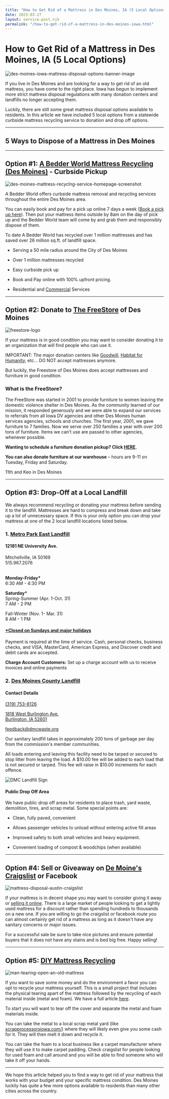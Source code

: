 ```yaml
---
title: "How to Get Rid of a Mattress in Des Moines, IA (5 Local Options)"
date: 2023-03-27
layout: service-post.njk
permalink: "/how-to-get-rid-of-a-mattress-in-des-moines-iowa.html"
---
```


# How to Get Rid of a Mattress in Des Moines, IA (5 Local Options)

![des-moines-iowa-mattress-disposal-options-banner-image](/filtered-images/Most-Attractive-Youtube-Thumbnail-2023-03-27T081332.869-1024x576.png)

If you live in Des Moines and are looking for a way to get rid of an old mattress, you have come to the right place. Iowa has begun to implement more strict mattress disposal regulations with many donation centers and landfills no longer accepting them.

Luckily, there are still some great mattress disposal options available to residents. In this article we have included 5 local options from a statewide curbside mattress recycling service to donation and drop off options.

* * *

## 5 Ways to Dispose of a Mattress in Des Moines

* * *

## Option #1: [A Bedder World Mattress Recycling (Des Moines)](https://www.abedderworld.com/Des-Moines-IA) - Curbside Pickup

![des-moines-mattress-recyclng-service-homepage-screenshot](/filtered-images/Screen-Shot-2023-03-26-at-9.45.08-PM-1024x564.png)

A Bedder World offers curbside mattress removal and recycling services throughout the entire Des Moines area.

You can easily book and pay for a pick up online 7 days a week ([Book a pick up here](https://www.abedderworld.com/book-online/)). Then put your mattress items outside by 8am on the day of pick up and the Bedder World team will come by and grab them and responsibly dispose of them.

To date A Bedder World has recycled over 1 million mattresses and has saved over 26 million sq.ft. of landfill space.

- Serving a 50 mile radius around the City of Des Moines

- Over 1 million mattresses recycled

- Easy curbside pick up

- Book and Pay online with 100% upfront pricing.

- Residential and [Commercial](https://www.abedderworld.com/commercial/) Services

* * *

## Option #2: Donate to [The FreeStore](https://thefreestore.org/) of Des Moines

![freestore-logo](/filtered-images/Freestore-Color-Med-1.png)

If your mattress is in good condition you may want to consider donating it to an organization that will find people who can use it.

IMPORTANT: The major donation centers like [Goodwill](https://www.dmgoodwill.org/donate-to-goodwill/donate-your-items/?gclid=Cj0KCQjw2v-gBhC1ARIsAOQdKY13BE5ex6kZJAZg9NtHUxI_A_Mg-bbKW4z04NwZ5pqiImhEdruUiLAaApAbEALw_wcB), [Habitat for Humanity](https://gdmhabitat.org/), etc... DO NOT accept mattresses anymore.

But luckily, the Freestore of Des Moines does accept mattresses and furniture in good condition.

### What is the FreeStore?

The FreeStore was started in 2001 to provide furniture to women leaving the domestic violence shelter in Des Moines. As the community learned of our mission, it responded generously and we were able to expand our services to referrals from all Iowa DV agencies and other Des Moines human services agencies, schools and churches. The first year, 2001, we gave furniture to 7 families. Now we serve over 250 families a year with over 200 tons of furniture. Items we can’t use are passed to other agencies, whenever possible.

**Wanting to schedule a furniture donation pickup? Click [HERE](https://thefreestore.org/furniture-donation-pickup-request/).**

**You can also donate furniture at our warehouse** – hours are 9-11 on Tuesday, Friday and Saturday.

11th and Keo in Des Moines

* * *

## Option #3: Drop-Off at a Local Landfill

We always recommend recycling or donating your mattress before sending it to the landfill. Mattresses are hard to compress and break down and take up a lot of unnecessary space. If this is your only option you can drop your mattress at one of the 2 local landfill locations listed below.

### 1\. [Metro Park East Landfill](https://www.mwatoday.com/locations/metro-park-east-landfill/)

#### 12181 NE University Ave.  
Mitchellville, IA 50169  
515.967.2076  
 

**Monday-Friday\***  
6:30 AM - 4:30 PM

**Saturday\***  
Spring-Summer (Apr. 1-Oct. 31)   
7 AM - 2 PM

Fall-Winter (Nov. 1- Mar. 31)   
8 AM - 1 PM

#### [\*Closed on Sundays and major holidays](https://www.mwatoday.com/holidayhours)

Payment is required at the time of service. Cash, personal checks, business checks, and VISA, MasterCard, American Express, and Discover credit and debit cards are accepted. 

**Charge Account Customers:** Set up a charge account with us to receive invoices and online payments

### 2\. [Des Moines County Landfill](https://dmcwaste.org/dmc-landfill/)

#### Contact Details[](tel:1-319-753-8126)[](tel:1-319-753-8126)

[](tel:1-319-753-8126)[(319) 753-8126](tel:13197538126)[](https://goo.gl/maps/vuvsrpPgSotRnugP7)[](https://goo.gl/maps/vuvsrpPgSotRnugP7)

[](https://goo.gl/maps/vuvsrpPgSotRnugP7)[1818 West Burlington Ave.](https://goo.gl/maps/vuvsrpPgSotRnugP7)  
[Burlington, IA 52601](https://dmcwaste.org/dmc-landfill/_wp_link_placeholder)

[](mailto:feedback@dmcwaste.org)[feedback@dmcwaste.org](mailto:feedback@dmcwaste.org)

Our sanitary landfill takes in approximately 200 tons of garbage per day from the commission's member communities.

All loads entering and leaving this facility need to be tarped or secured to stop litter from leaving the load. A $10.00 fee will be added to each load that is not secured or tarped. This fee will raise in $10.00 increments for each offence.

![DMC Landfill Sign](/filtered-images/dmc-landfill-4.jpg "DMC Landfill")

#### Public Drop Off Area

We have public drop off areas for residents to place trash, yard waste, demolition, tires, and scrap metal. Some special points are:

- Clean, fully paved, convenient

- Allows passenger vehicles to unload without entering active fill areas

- Improved safety to both small vehicles and heavy equipment.

- Convenient loading of compost & woodchips (when available)

* * *

## Option #4: Sell or Giveaway on [De Moine's Craigslist](https://desmoines.craigslist.org/) or Facebook

![mattress-disposal-austin-craigslist](/filtered-images/Screen-Shot-2019-12-11-at-8.06.07-AM-edited.png)

If your mattress is in decent shape you may want to consider giving it away or [selling it online](https://www.abedderworld.com/how-to-sell-used-mattresses.html/). There is a large market of people looking to get a lightly used mattress for a discount rather than spending hundreds to thousands on a new one. If you are willing to go the craigslist or facebook route you can almost certainly get rid of a mattress as long as it doesn't have any sanitary concerns or major issues.

For a successful sale be sure to take nice pictures and ensure potential buyers that it does not have any stains and is bed big free. Happy selling!

* * *

## Option #5: [DIY Mattress Recycling](https://www.abedderworld.com/how-to-recycle-a-mattress/)

![man-tearing-open-an-old-mattress](/filtered-images/Screen-Shot-2019-04-08-at-1.56.55-PM-1024x572.webp)

If you want to save some money and do the environment a favor you can opt to recycle your mattress yourself. This is a small project that includes the physical tearing apart of the mattress followed by the recycling of each material inside (metal and foam). We have a full article [here](https://www.abedderworld.com/how-to-recycle-a-mattress/).

To start you will want to tear off the cover and separate the metal and foam materials inside.

You can take the metal to a local scrap metal yard (like [scrapprocessorsiowa.com/](https://scrapprocessorsiowa.com/)) where they will likely even give you some cash for it. They will then melt it down and recycle it.

You can take the foam to a local business like a carpet manufacturer where they will use it to make carpet padding. Check craigslist for people looking for used foam and call around and you will be able to find someone who will take it off your hands.

* * *

We hope this article helped you to find a way to get rid of your mattress that works with your budget and your specific mattress condition. Des Moines luckily has quite a few more options available to residents than many other cities across the country.
